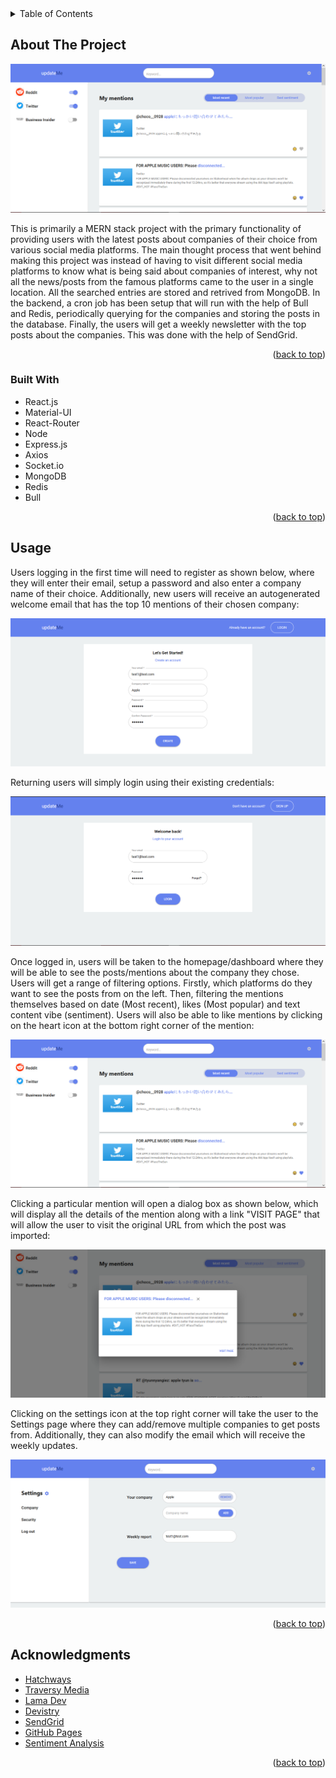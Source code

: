 <div id="top"></div>

<!-- TABLE OF CONTENTS -->
<details>
  <summary>Table of Contents</summary>
  <ol>
    <li>
      <a href="#about-the-project">About The Project</a>
      <ul>
        <li><a href="#built-with">Built With</a></li>
      </ul>
    </li>
    <li><a href="#usage">Usage</a></li>
    <li><a href="#acknowledgments">Acknowledgments</a></li>
  </ol>
</details>



<!-- ABOUT THE PROJECT -->
## About The Project

![Dashboard](client/src/images/dashboard.png)

This is primarily a MERN stack project with the primary functionality of providing users with the latest posts about companies of their choice from various social media platforms. The main thought process that went behind making this project was instead of having to visit different social media platforms to know what is being said about companies of interest, why not all the news/posts from the famous platforms came to the user in a single location. All the searched entries are stored and retrived from MongoDB. In the backend, a cron job has been setup that will run with the help of Bull and Redis, periodically querying for the companies and storing the posts in the database. Finally, the users will get a weekly newsletter with the top posts about the companies. This was done with the help of SendGrid.

<p align="right">(<a href="#top">back to top</a>)</p>



### Built With

* React.js
* Material-UI
* React-Router
* Node
* Express.js
* Axios
* Socket.io
* MongoDB
* Redis
* Bull

<p align="right">(<a href="#top">back to top</a>)</p>



<!-- USAGE EXAMPLES -->
## Usage

Users logging in the first time will need to register as shown below, where they will enter their email, setup a password and also enter a company name of their choice. Additionally, new users will receive an autogenerated welcome email that has the top 10 mentions of their chosen company:

![Register](client/src/images/register.png)



Returning users will simply login using their existing credentials:

![Login](client/src/images/login.png)



Once logged in, users will be taken to the homepage/dashboard where they will be able to see the posts/mentions about the company they chose. Users will get a range of filtering options. Firstly, which platforms do they want to see the posts from on the left. Then, filtering the mentions themselves based on date (Most recent), likes (Most popular) and text content vibe (sentiment). Users will also be able to like mentions by clicking on the heart icon at the bottom right corner of the mention:

![Dashboard](client/src/images/dashboard.png)



Clicking a particular mention will open a dialog box as shown below, which will display all the details of the mention along with a link "VISIT PAGE" that will allow the user to visit the original URL from which the post was imported:

![Dialog](client/src/images/dialog.png)



Clicking on the settings icon at the top right corner will take the user to the Settings page where they can add/remove multiple companies to get posts from. Additionally, they can also modify the email which will receive the weekly updates.

![Settings](client/src/images/settings.png)

<p align="right">(<a href="#top">back to top</a>)</p>



## Acknowledgments

* [Hatchways](https://www.hatchways.io/)
* [Traversy Media](https://www.youtube.com/c/TraversyMedia)
* [Lama Dev](https://www.youtube.com/c/LamaDev)
* [Devistry](https://www.youtube.com/c/Devistry)
* [SendGrid](https://sendgrid.com/)
* [GitHub Pages](https://pages.github.com)
* [Sentiment Analysis](https://www.npmjs.com/package/sentiment-analysis)

<p align="right">(<a href="#top">back to top</a>)</p>
